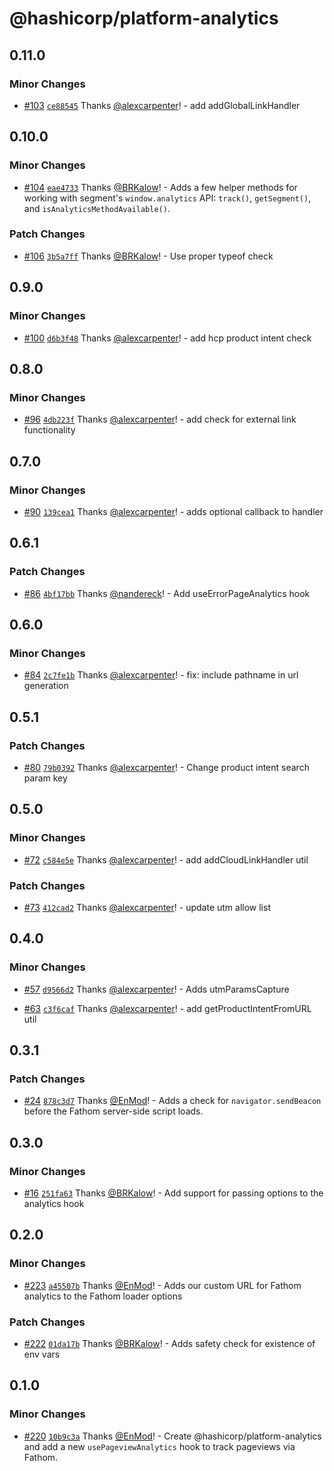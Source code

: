# @hashicorp/platform-analytics

## 0.11.0

### Minor Changes

- [#103](https://github.com/hashicorp/web-platform-packages/pull/103) [`ce88545`](https://github.com/hashicorp/web-platform-packages/commit/ce885452222ddb0f5521fbbc49d73c22ceb89dda) Thanks [@alexcarpenter](https://github.com/alexcarpenter)! - add addGlobalLinkHandler

## 0.10.0

### Minor Changes

- [#104](https://github.com/hashicorp/web-platform-packages/pull/104) [`eae4733`](https://github.com/hashicorp/web-platform-packages/commit/eae4733754d1d7ba00bfcc26addb09954214d503) Thanks [@BRKalow](https://github.com/BRKalow)! - Adds a few helper methods for working with segment's `window.analytics` API: `track()`, `getSegment()`, and `isAnalyticsMethodAvailable()`.

### Patch Changes

- [#106](https://github.com/hashicorp/web-platform-packages/pull/106) [`3b5a7ff`](https://github.com/hashicorp/web-platform-packages/commit/3b5a7ffd9cdb7b0a4f2514e066209bbe93f16fa9) Thanks [@BRKalow](https://github.com/BRKalow)! - Use proper typeof check

## 0.9.0

### Minor Changes

- [#100](https://github.com/hashicorp/web-platform-packages/pull/100) [`d6b3f48`](https://github.com/hashicorp/web-platform-packages/commit/d6b3f482d44b02a58c80cb0c077d7c00473c25a3) Thanks [@alexcarpenter](https://github.com/alexcarpenter)! - add hcp product intent check

## 0.8.0

### Minor Changes

- [#96](https://github.com/hashicorp/web-platform-packages/pull/96) [`4db223f`](https://github.com/hashicorp/web-platform-packages/commit/4db223fdc485f4deffbfe38694a78fbb61467739) Thanks [@alexcarpenter](https://github.com/alexcarpenter)! - add check for external link functionality

## 0.7.0

### Minor Changes

- [#90](https://github.com/hashicorp/web-platform-packages/pull/90) [`139cea1`](https://github.com/hashicorp/web-platform-packages/commit/139cea110a78b6449c20069bc911dbbb5e25e2b1) Thanks [@alexcarpenter](https://github.com/alexcarpenter)! - adds optional callback to handler

## 0.6.1

### Patch Changes

- [#86](https://github.com/hashicorp/web-platform-packages/pull/86) [`4bf17bb`](https://github.com/hashicorp/web-platform-packages/commit/4bf17bb91ed711eadc60d219eef7a3d9df623d77) Thanks [@nandereck](https://github.com/nandereck)! - Add useErrorPageAnalytics hook

## 0.6.0

### Minor Changes

- [#84](https://github.com/hashicorp/web-platform-packages/pull/84) [`2c7fe1b`](https://github.com/hashicorp/web-platform-packages/commit/2c7fe1bb3f21946cfbd252bdd1f3156b97a6d33c) Thanks [@alexcarpenter](https://github.com/alexcarpenter)! - fix: include pathname in url generation

## 0.5.1

### Patch Changes

- [#80](https://github.com/hashicorp/web-platform-packages/pull/80) [`79b0392`](https://github.com/hashicorp/web-platform-packages/commit/79b03920a32efefd5cdddcb41889dfa7e543e041) Thanks [@alexcarpenter](https://github.com/alexcarpenter)! - Change product intent search param key

## 0.5.0

### Minor Changes

- [#72](https://github.com/hashicorp/web-platform-packages/pull/72) [`c584e5e`](https://github.com/hashicorp/web-platform-packages/commit/c584e5e8217e6f929d0e575e2fc6ce8dd27474cc) Thanks [@alexcarpenter](https://github.com/alexcarpenter)! - add addCloudLinkHandler util

### Patch Changes

- [#73](https://github.com/hashicorp/web-platform-packages/pull/73) [`412cad2`](https://github.com/hashicorp/web-platform-packages/commit/412cad2d04c92719ac24d150ffe282ffa5aafb57) Thanks [@alexcarpenter](https://github.com/alexcarpenter)! - update utm allow list

## 0.4.0

### Minor Changes

- [#57](https://github.com/hashicorp/web-platform-packages/pull/57) [`d9566d2`](https://github.com/hashicorp/web-platform-packages/commit/d9566d2940912e180631b67914210cf81f174278) Thanks [@alexcarpenter](https://github.com/alexcarpenter)! - Adds utmParamsCapture

* [#63](https://github.com/hashicorp/web-platform-packages/pull/63) [`c3f6caf`](https://github.com/hashicorp/web-platform-packages/commit/c3f6caf1d2884bf6db98abe27a8c68276af60e85) Thanks [@alexcarpenter](https://github.com/alexcarpenter)! - add getProductIntentFromURL util

## 0.3.1

### Patch Changes

- [#24](https://github.com/hashicorp/web-platform-packages/pull/24) [`878c3d7`](https://github.com/hashicorp/web-platform-packages/commit/878c3d794f10a9776aea7ed342b59e76a2d56a73) Thanks [@EnMod](https://github.com/EnMod)! - Adds a check for `navigator.sendBeacon` before the Fathom server-side script loads.

## 0.3.0

### Minor Changes

- [#16](https://github.com/hashicorp/web-platform-packages/pull/16) [`251fa63`](https://github.com/hashicorp/web-platform-packages/commit/251fa6317392f00124d3a221dbda2661284e8ea1) Thanks [@BRKalow](https://github.com/BRKalow)! - Add support for passing options to the analytics hook

## 0.2.0

### Minor Changes

- [#223](https://github.com/hashicorp/nextjs-scripts/pull/223) [`a45507b`](https://github.com/hashicorp/nextjs-scripts/commit/a45507b12f198b795af193c60527bc9270991e9c) Thanks [@EnMod](https://github.com/EnMod)! - Adds our custom URL for Fathom analytics to the Fathom loader options

### Patch Changes

- [#222](https://github.com/hashicorp/nextjs-scripts/pull/222) [`01da17b`](https://github.com/hashicorp/nextjs-scripts/commit/01da17bdc955237b9bfa8d503f4bcc4b1001b030) Thanks [@BRKalow](https://github.com/BRKalow)! - Adds safety check for existence of env vars

## 0.1.0

### Minor Changes

- [#220](https://github.com/hashicorp/nextjs-scripts/pull/220) [`10b9c3a`](https://github.com/hashicorp/nextjs-scripts/commit/10b9c3a9dd1156fd3d0321b0b3133ecb4c4edb48) Thanks [@EnMod](https://github.com/EnMod)! - Create @hashicorp/platform-analytics and add a new `usePageviewAnalytics` hook to track pageviews via Fathom.
